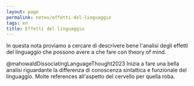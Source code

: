 ```yaml
---
layout: page
permalink: notes/effetti-del-linguaggio
tags: en
title: Effetti del linguaggio
---
```


In questa nota proviamo a cercare di descrivere bene l'analisi degli effetti del linguaggio che possono avere a che fare con theory of mind.

@mahowaldDissociatingLanguageThought2023 Inizia a fare una bella analisi riguardante la differenza di conoscenza sintattica e funzionale del linguaggio. Molte references all'aspetto del cervello per quella roba.